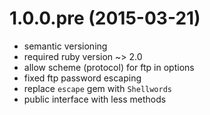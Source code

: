 # 1.0.0.pre (2015-03-21)
- semantic versioning
- required ruby version ~> 2.0
- allow scheme (protocol) for ftp in options
- fixed ftp password escaping
- replace `escape` gem with `Shellwords`
- public interface with less methods

